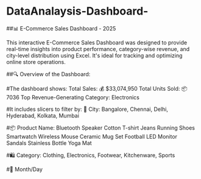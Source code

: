 # DataAnalaysis-Dashboard-
##📊 E-Commerce Sales Dashboard - 2025

This interactive E-Commerce Sales Dashboard was designed to provide real-time insights into product performance, category-wise revenue, and city-level distribution using Excel. It's ideal for tracking and optimizing online store operations.

##🔍 Overview of the Dashboard:

#The dashboard shows:
Total Sales: 💰 $33,074,950
Total Units Sold: 📦 7036
Top Revenue-Generating Category: Electronics

#It includes slicers to filter by:
📍 City: Bangalore, Chennai, Delhi, Hyderabad, Kolkata, Mumbai

#📦 Product Name: Bluetooth Speaker
Cotton T-shirt
Jeans
Running Shoes
Smartwatch
Wireless Mouse
Ceramic Mug Set
Football
LED Monitor
Sandals
Stainless Bottle
Yoga Mat

#🛍 Category: Clothing, Electronics, Footwear, Kitchenware, Sports

#📅 Month/Day

